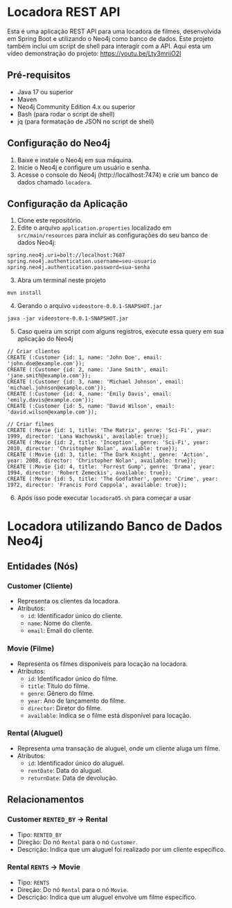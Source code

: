 # Locadora REST API

Esta é uma aplicação REST API para uma locadora de filmes, desenvolvida em Spring Boot e utilizando o Neo4j como banco de dados. Este projeto também inclui um script de shell para interagir com a API.
Aqui esta um vídeo demonstração do projeto: https://youtu.be/Lty3mriiO2I

## Pré-requisitos

- Java 17 ou superior
- Maven
- Neo4j Community Edition 4.x ou superior
- Bash (para rodar o script de shell)
- jq (para formatação de JSON no script de shell)

## Configuração do Neo4j

1. Baixe e instale o Neo4j em sua máquina.
2. Inicie o Neo4j e configure um usuário e senha.
3. Acesse o console do Neo4j (http://localhost:7474) e crie um banco de dados chamado `locadora`.

## Configuração da Aplicação

1. Clone este repositório.
2. Edite o arquivo `application.properties` localizado em `src/main/resources` para incluir as configurações do seu banco de dados Neo4j:

```properties
spring.neo4j.uri=bolt://localhost:7687
spring.neo4j.authentication.username=seu-usuario
spring.neo4j.authentication.password=sua-senha
```
3. Abra um terminal neste projeto
```properties
mvn install
````
4. Gerando o arquivo `videostore-0.0.1-SNAPSHOT.jar`
```properties
java -jar videostore-0.0.1-SNAPSHOT.jar
```
5. Caso queira um script com alguns registros, execute essa query em sua aplicação do Neo4j
```properties
// Criar clientes
CREATE (:Customer {id: 1, name: 'John Doe', email: 'john.doe@example.com'});
CREATE (:Customer {id: 2, name: 'Jane Smith', email: 'jane.smith@example.com'});
CREATE (:Customer {id: 3, name: 'Michael Johnson', email: 'michael.johnson@example.com'});
CREATE (:Customer {id: 4, name: 'Emily Davis', email: 'emily.davis@example.com'});
CREATE (:Customer {id: 5, name: 'David Wilson', email: 'david.wilson@example.com'});

// Criar filmes
CREATE (:Movie {id: 1, title: 'The Matrix', genre: 'Sci-Fi', year: 1999, director: 'Lana Wachowski', available: true});
CREATE (:Movie {id: 2, title: 'Inception', genre: 'Sci-Fi', year: 2010, director: 'Christopher Nolan', available: true});
CREATE (:Movie {id: 3, title: 'The Dark Knight', genre: 'Action', year: 2008, director: 'Christopher Nolan', available: true});
CREATE (:Movie {id: 4, title: 'Forrest Gump', genre: 'Drama', year: 1994, director: 'Robert Zemeckis', available: true});
CREATE (:Movie {id: 5, title: 'The Godfather', genre: 'Crime', year: 1972, director: 'Francis Ford Coppola', available: true});
```
6. Após isso pode executar `locadora05.sh` para começar a usar

# Locadora utilizando Banco de Dados Neo4j

## Entidades (Nós)

### Customer (Cliente)
- Representa os clientes da locadora.
- Atributos:
  - `id`: Identificador único do cliente.
  - `name`: Nome do cliente.
  - `email`: Email do cliente.

### Movie (Filme)
- Representa os filmes disponíveis para locação na locadora.
- Atributos:
  - `id`: Identificador único do filme.
  - `title`: Título do filme.
  - `genre`: Gênero do filme.
  - `year`: Ano de lançamento do filme.
  - `director`: Diretor do filme.
  - `available`: Indica se o filme está disponível para locação.

### Rental (Aluguel)
- Representa uma transação de aluguel, onde um cliente aluga um filme.
- Atributos:
  - `id`: Identificador único do aluguel.
  - `rentDate`: Data do aluguel.
  - `returnDate`: Data de devolução.

## Relacionamentos

### Customer `RENTED_BY` -> Rental
- Tipo: `RENTED_BY`
- Direção: Do nó `Rental` para o nó `Customer`.
- Descrição: Indica que um aluguel foi realizado por um cliente específico.

### Rental `RENTS` -> Movie
- Tipo: `RENTS`
- Direção: Do nó `Rental` para o nó `Movie`.
- Descrição: Indica que um aluguel envolve um filme específico.
